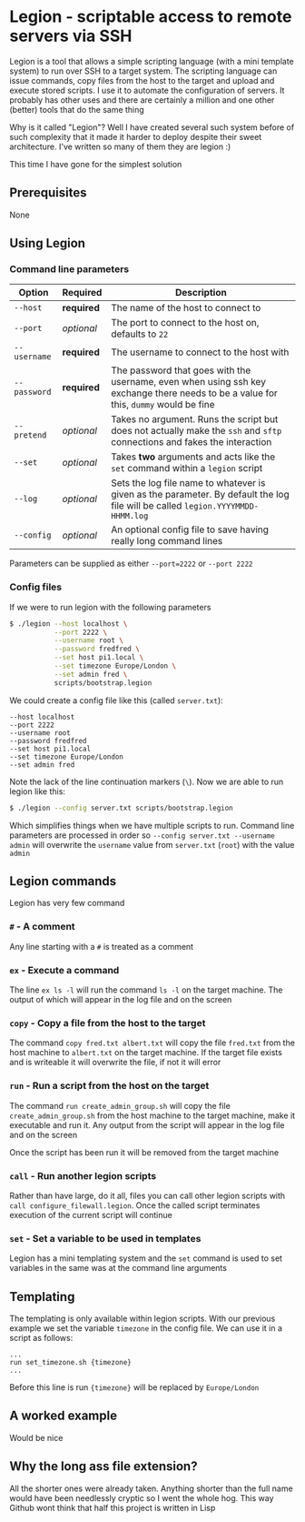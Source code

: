 # Legion - scriptable access to remote servers via SSH

Legion is a tool that allows a simple scripting language (with a mini template system) to run over SSH to a target system. The scripting language can issue commands, copy files from the host to the target and upload and execute stored scripts. I use it to automate the configuration of servers. It probably has other uses and there are certainly a million and one other (better) tools that do the same thing

Why is it called "Legion"? Well I have created several such system before of such complexity that it made it harder to deploy despite their sweet architecture. I've written so many of them they are legion :)

This time I have gone for the simplest solution

## Prerequisites

None

## Using Legion

### Command line parameters

|Option|Required|Description|
|---|---|---|
|`--host`|**required**|The name of the host to connect to|
|`--port`|*optional*|The port to connect to the host on, defaults to `22`|
|`--username`|**required**|The username to connect to the host with|
|`--password`|**required**|The password that goes with the username, even when using ssh key exchange there needs to be a value for this, `dummy` would be fine|
|`--pretend`|*optional*|Takes no argument. Runs the script but does not actually make the `ssh` and `sftp` connections and fakes the interaction|
|`--set`|*optional*|Takes **two** arguments and acts like the `set` command within a `legion` script|
|`--log`|*optional*| Sets the log file name to whatever is given as the parameter. By default the log file will be called `legion.YYYYMMDD-HHMM.log`|
|`--config`|*optional*|An optional config file to save having really long command lines|

Parameters can be supplied as either `--port=2222` or `--port 2222`

### Config files

If we were to run legion with the following parameters

```bash
$ ./legion --host localhost \
           --port 2222 \
           --username root \
           --password fredfred \
           --set host pi1.local \
           --set timezone Europe/London \
           --set admin fred \
           scripts/bootstrap.legion
```

We could create a config file like this (called `server.txt`):

```
--host localhost
--port 2222
--username root
--password fredfred
--set host pi1.local
--set timezone Europe/London
--set admin fred
```

Note the lack of the line continuation markers (`\`). Now we are able to run legion like this:

```bash
$ ./legion --config server.txt scripts/bootstrap.legion
```

Which simplifies things when we have multiple scripts to run. Command line parameters are processed in order so `--config server.txt --username admin` will overwrite the `username` value from `server.txt` (`root`) with the value `admin`

## Legion commands

Legion has very few command

### `#` - A comment

Any line starting with a `#` is treated as a comment

### `ex` - Execute a command

The line `ex ls -l` will run the command `ls -l` on the target machine. The output of which will appear in the log file and on the screen

### `copy` - Copy a file from the host to the target

The command `copy fred.txt albert.txt` will copy the file `fred.txt` from the host machine to `albert.txt` on the target machine. If the target file exists and is writeable it will overwrite the file, if not it will error

### `run` - Run a script from the host on the target

The command `run create_admin_group.sh` will copy the file `create_admin_group.sh` from the host machine to the target machine, make it executable and run it. Any output from the script will appear in the log file and on the screen

Once the script has been run it will be removed from the target machine

### `call` - Run another legion scripts

Rather than have large, do it all, files you can call other legion scripts with `call configure_filewall.legion`. Once the called script terminates execution of the current script will continue

### `set` - Set a variable to be used in templates

Legion has a mini templating system and the `set` command is used to set variables in the same was at the command line arguments

## Templating

The templating is only available within legion scripts. With our previous example we set the variable `timezone` in the config file. We can use it in a script as follows:

```
...
run set_timezone.sh {timezone}
...
```

Before this line is run `{timezone}` will be replaced by `Europe/London`

## A worked example

Would be nice

## Why the long ass file extension?

All the shorter ones were already taken. Anything shorter than the full name would have been needlessly cryptic so I went the whole hog. This way Github wont think that half this project is written in Lisp
